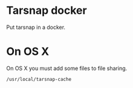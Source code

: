 # Tarsnap docker

Put tarsnap in a docker.

# On OS X

On OS X you must add some files to file sharing.

    /usr/local/tarsnap-cache
